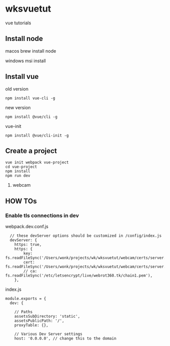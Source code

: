 # wksvuetut
vue tutorials

## Install node
macos
brew install node

windows
msi install 

## Install vue
old version
```
npm install vue-cli -g
```

new version
```
npm install @vue/cli -g
```

vue-init
```
npm install @vue/cli-init -g
```

## Create a project
```
vue init webpack vue-project
cd vue-project
npm install
npm run dev
```

1. webcam



## HOW TOs
### Enable tls connections in dev
webpack.dev.conf.js
```
  // these devServer options should be customized in /config/index.js
  devServer: {
    https: true,
    https: {
        key: fs.readFileSync('/Users/wonk/projects/wk/wksvuetut/webcam/certs/server.key'),
        cert: fs.readFileSync('/Users/wonk/projects/wk/wksvuetut/webcam/certs/server.pem'),
        // ca: fs.readFileSync('/etc/letsencrypt/live/webrot360.tk/chain1.pem'),
    },
```

index.js
```
module.exports = {
  dev: {

    // Paths
    assetsSubDirectory: 'static',
    assetsPublicPath: '/',
    proxyTable: {},

    // Various Dev Server settings
    host: '0.0.0.0', // change this to the domain
```